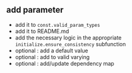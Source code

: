 ## add parameter
- add it to ```const.valid_param_types```
- add it to README.md
- add the necessary logic in the appropriate ```initialize.ensure_consistency``` subfunction
- optional : add a default value
- optional : add to valid varying
- optional : add/update dependency map